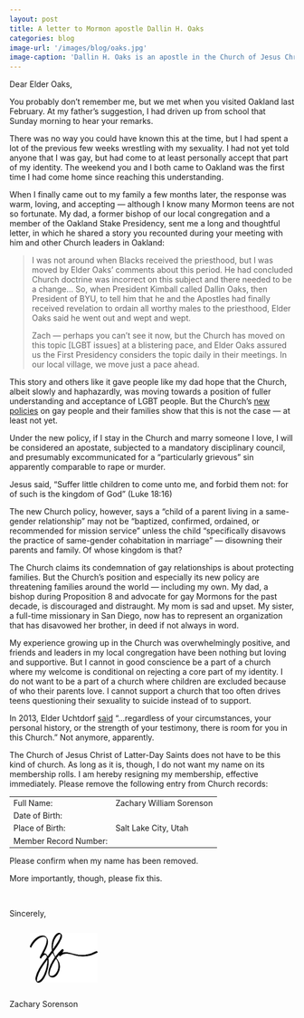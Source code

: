 ```yaml
---
layout: post
title: A letter to Mormon apostle Dallin H. Oaks
categories: blog
image-url: '/images/blog/oaks.jpg'
image-caption: 'Dallin H. Oaks is an apostle in the Church of Jesus Christ of Latter-Day Saints.'
---
```


Dear Elder Oaks,

You probably don’t remember me, but we met when you visited Oakland last
February. At my father’s suggestion, I had driven up from school that Sunday
morning to hear your remarks.

There was no way you could have known this at the time, but I had spent
a lot of the previous few weeks wrestling with my sexuality. I had not
yet told anyone that I was gay, but had come to at least personally
accept that part of my identity. The weekend you and I both came to
Oakland was the first time I had come home since reaching this
understanding.

When I finally came out to my family a few months later, the response
was warm, loving, and accepting — although I know many Mormon teens are
not so fortunate. My dad, a former bishop of our local congregation and
a member of the Oakland Stake Presidency, sent me a long and thoughtful
letter, in which he shared a story you recounted during your meeting
with him and other Church leaders in Oakland:

> I was not around when Blacks received the priesthood, but I was moved
> by Elder Oaks’ comments about this period. He had concluded Church
> doctrine was incorrect on this subject and there needed to be a
> change... So, when President Kimball called Dallin Oaks, then
> President of BYU, to tell him that he and the Apostles had finally
> received revelation to ordain all worthy males to the priesthood,
> Elder Oaks said he went out and wept and wept.
>
> Zach — perhaps you can’t see it now, but the Church has moved on this
> topic [LGBT issues] at a blistering pace, and Elder Oaks assured us
> the First Presidency considers the topic daily in their meetings. In
> our local village, we move just a pace ahead.

This story and others like it gave people like my dad hope that the
Church, albeit slowly and haphazardly, was moving towards a position of
fuller understanding and acceptance of LGBT people. But the Church’s [new
policies](https://www.scribd.com/doc/288685756/Changes-to-LDS-Handbook-1-Document-2-Revised-11-3-15-28003-29) on gay people and their families show that this is not the case
— at least not yet.

Under the new policy, if I stay in the Church and marry someone I love,
I will be considered an apostate, subjected to a mandatory disciplinary
council, and presumably excommunicated for a “particularly grievous” sin
apparently comparable to rape or murder.

Jesus said, “Suffer little children to come unto me, and forbid them
not: for of such is the kingdom of God” (Luke 18:16)

The new Church policy, however, says a “child of a parent living in a
same-gender relationship” may not be “baptized, confirmed, ordained, or
recommended for mission service” unless the child “specifically disavows
the practice of same-gender cohabitation in marriage” — disowning their
parents and family. Of whose kingdom is that?

The Church claims its condemnation of gay relationships is about
protecting families. But the Church’s position and especially its new
policy are threatening families around the world — including my own. My
dad, a bishop during Proposition 8 and advocate for gay Mormons for the
past decade, is discouraged and distraught. My mom is sad and upset. My
sister, a full-time missionary in San Diego, now has to represent an
organization that has disavowed her brother, in deed if not always in word.

My experience growing up in the Church was overwhelmingly positive, and
friends and leaders in my local congregation have been nothing but
loving and supportive. But I cannot in good conscience be a part of a
church where my welcome is conditional on rejecting a core part of my
identity. I do not want to be a part of a church where children are
excluded because of who their parents love. I cannot support a church
that too often drives teens questioning their sexuality to suicide instead of to
support.

In 2013, Elder Uchtdorf
[said](https://www.lds.org/general-conference/2013/10/come-join-with-us?lang=eng&clang=ase)
“...regardless of your circumstances, your personal history, or the
strength of your testimony, there is room for you in this Church.” Not
anymore, apparently.

The Church of Jesus Christ of Latter-Day Saints does not have to be this
kind of church. As long as it is, though, I do not want my name on its
membership rolls. I am hereby resigning my membership, effective
immediately. Please remove the following entry from Church records:

<table class="table">
    <tr>
        <td>Full Name:</td>
        <td>Zachary William Sorenson</td>
    </tr>
    <tr>
        <td>Date of Birth:</td>
        <td><span class="redacted" style="width: 190px"></span></td>
    </tr>
    <tr>
        <td>Place of Birth:</td>
        <td>Salt Lake City, Utah</td>
    </tr>
    <tr>
        <td>Member Record Number:</td>
        <td><span class="redacted"></span></td>
    </tr>
</table>


Please confirm when my name has been removed.

More importantly, though, please fix this.

<br />


Sincerely,

<img src="/images/blog/signature.png" width="120" style="margin: 12px 0 12px 36px;"/>

Zachary Sorenson

